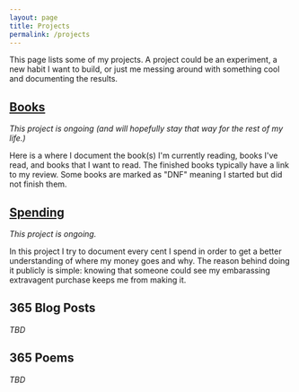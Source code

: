 ```yaml
---
layout: page
title: Projects
permalink: /projects
---
```

This page lists some of my projects. A project could be an experiment, a new habit I want to build, or just me messing around with something cool and documenting the results.

## [Books](/projects/books)
*This project is ongoing (and will hopefully stay that way for the rest of my life.)* 

Here is a where I document the book(s) I'm currently reading, books I've read, and books that I want to read. The finished books typically have a link to my review. Some books are marked as "DNF" meaning I started but did not finish them.

## [Spending](/projects/spending)
*This project is ongoing.*

In this project I try to document every cent I spend in order to get a better understanding of where my money goes and why. The reason behind doing it publicly is simple: knowing that someone could see my embarassing extravagent purchase keeps me from making it.

## 365 Blog Posts
*TBD*

## 365 Poems
*TBD*